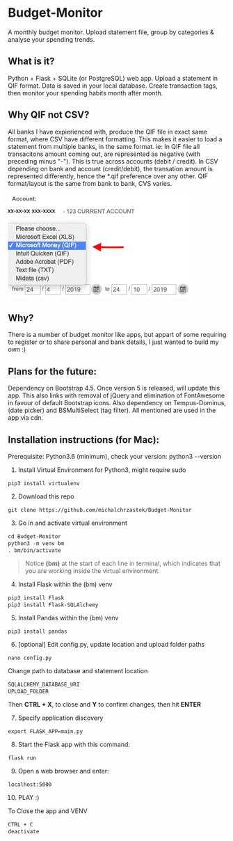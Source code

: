 # Budget-Monitor
A monthly budget monitor. Upload statement file, group by categories &amp; analyse your spending trends.

## What is it?
Python + Flask + SQLite (or PostgreSQL) web app. Upload a statement in QIF format. Data is saved in your local database. Create transaction tags, then monitor your spending habits month after month.

## Why QIF not CSV?
All banks I have expierienced with, produce the QIF file in exact same format, where CSV have different formatting.
This makes it easier to load a statement from multiple banks, in the same format.
ie:
In QIF file all transacitons amount coming out, are represented as negative (with preceding minus "-"). This is true across accounts (debit / credit).
In CSV depending on bank and account (credit/debit), the transation amount is represented differently, hence the *.qif preference over any other.
QIF format/layout is the same from bank to bank, CVS varies.

![alt text](https://github.com/michalchrzastek/Budget-Monitor/blob/master/img/microsoft_money_QIF.png)


## Why?
There is a number of budget monitor like apps, but appart of some requiring to register or to share personal and bank details, I just wanted to build my own :)

## Plans for the future:
Dependency on Bootstrap 4.5. Once version 5 is released, will update this app. This also links with removal of jQuery and elimination of FontAwesome in favour of default Bootstrap icons. Also dependency on Tempus-Dominus, (date picker) and BSMultiSelect (tag filter). All mentioned are used in the app via cdn.

## Installation instructions (for Mac):
Prerequisite: Python3.6 (minimum), check your version: python3 --version

1. Install Virtual Environment for Python3, might require sudo
```
pip3 install virtualenv
```
2. Download this repo
```
git clone https://github.com/michalchrzastek/Budget-Monitor
```
3. Go in and activate virtual environment
```
cd Budget-Monitor
python3 -m venv bm
. bm/bin/activate
```
> Notice **(bm)** at the start of each line in terminal, which indicates that you are working inside the virtual environment.

4. Install Flask within the (bm) venv
```
pip3 install Flask
pip3 install Flask-SQLAlchemy
```
5. Install Pandas within the (bm) venv
```
pip3 install pandas
```
6. [optional] Edit config.py, update location and upload folder paths
```
nano config.py
```
Change path to database and statement location
```
SQLALCHEMY_DATABASE_URI
UPLOAD_FOLDER
```
Then **CTRL + X**, to close and **Y** to confirm changes, then hit **ENTER**

7. Specify application discovery 
```
export FLASK_APP=main.py
```
8. Start the Flask app with this command:
```
flask run
```
9. Open a web browser and enter:
```
localhost:5000
```
10. PLAY :)


To Close the app and VENV
```
CTRL + C
deactivate
```
